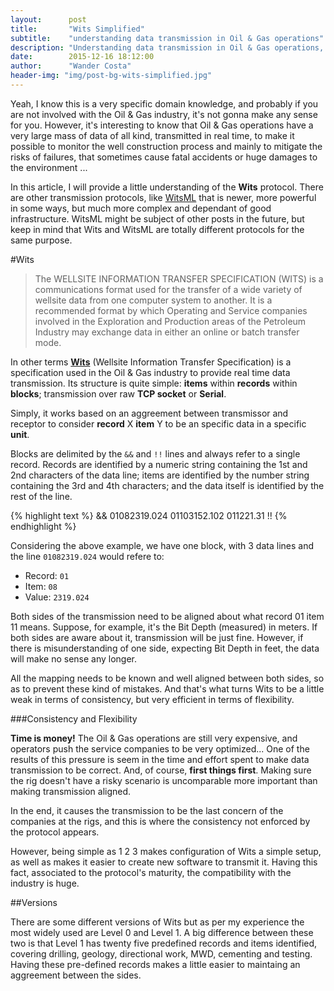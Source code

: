 ```yaml
---
layout:      post
title:       "Wits Simplified"
subtitle:    "understanding data transmission in Oil & Gas operations"
description: "Understanding data transmission in Oil & Gas operations, from a developer's perspective"
date:        2015-12-16 18:12:00
author:      "Wander Costa"
header-img: "img/post-bg-wits-simplified.jpg"
---
```


Yeah, I know this is a very specific domain knowledge, and probably if you are not involved with the Oil & Gas industry, it's not gonna make any sense for you. However, it's interesting to know that Oil & Gas operations have a very large mass of data of all kind, transmitted in real time, to make it possible to monitor the well construction process and mainly to mitigate the risks of failures, that sometimes cause fatal accidents or huge damages to the environment ...

In this article, I will provide a little understanding of the **Wits** protocol. There are other transmission protocols, like [WitsML][witsml] that is newer, more powerful in some ways, but much more complex and dependant of good infrastructure. WitsML might be subject of other posts in the future, but keep in mind that Wits and WitsML are totally different protocols for the same purpose.

#Wits

> The WELLSITE INFORMATION TRANSFER SPECIFICATION (WITS) is a communications format used for the transfer of a wide variety of wellsite data from one computer system to another. It is a recommended format by which Operating and Service companies involved in the Exploration and Production areas of the Petroleum Industry may exchange data in either an online or batch transfer mode.

In other terms **[Wits][wits]** (Wellsite Information Transfer Specification) is a  specification used in the Oil & Gas industry to provide real time data transmission. Its structure is quite simple: **items** within **records** within **blocks**; transmission over raw **TCP socket** or **Serial**.

Simply, it works based on an aggreement between transmissor and receptor to consider **record** X **item** Y to be an specific data in a specific **unit**.

Blocks are delimited by the `&&` and `!!` lines and always refer to a single record. Records are identified by a numeric string containing the 1st and 2nd characters of the data line; items are identified by the number string containing the 3rd and 4th characters; and the data itself is identified by the rest of the line.

{% highlight text %}
&&
01082319.024
01103152.102
011221.31
!!
{% endhighlight %}

Considering the above example, we have one block, with 3 data lines and the line `01082319.024` would refere to:

*   Record: `01`
*   Item: `08`
*   Value: `2319.024`

Both sides of the transmission need to be aligned about what record 01 item 11 means. Suppose, for example, it's the Bit Depth (measured) in meters. If both sides are aware about it, transmission will be just fine. However, if there is misunderstanding of one side, expecting Bit Depth in feet, the data will make no sense any longer.

All the mapping needs to be known and well aligned between both sides, so as to prevent these kind of mistakes. And that's what turns Wits to be a little weak in terms of consistency, but very efficient in terms of flexibility.

###Consistency and Flexibility

**Time is money!** The Oil & Gas operations are still very expensive, and operators push the service companies to be very optimized... One of the results of this pressure is seem in the time and effort spent to make data transmission to be correct. And, of course, **first things first**. Making sure the rig doesn't have a risky scenario is uncomparable more important than making transmission aligned.

In the end, it causes the transmission to be the last concern of the companies at the rigs, and this is where the consistency not enforced by the protocol appears.

However, being simple as 1 2 3 makes configuration of Wits a simple setup, as well as makes it easier to create new software to transmit it. Having this fact, associated to the protocol's maturity, the compatibility with the industry is huge.

##Versions

There are some different versions of Wits but as per my experience the most widely used are Level 0 and Level 1. A big difference between these two is that Level 1 has twenty five predefined records and items identified, covering drilling, geology, directional work, MWD, cementing and testing. Having these pre-defined records makes a little easier to maintaing an aggreement between the sides.

[wits]:http://home.sprynet.com/~carob/ 
[witsml]:http://www.energistics.org/drilling-completions-interventions/witsml-standards/current-standards
